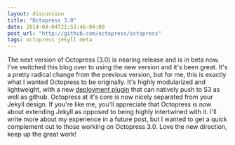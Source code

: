 ```yaml
---
layout: discussion
title: "Octopress 3.0"
date: 2014-04-04T21:53:46-04:00
post_url: "http://github.com/octopress/octopress"
tags: octopress jekyll meta
---
```


The next version of Octopress (3.0) is nearing release and is in beta now. I've
switched this blog over to using the new version and it's been great.  It's a
pretty radical change from the previous version, but for me, this is exactly what
I wanted Octopress to be originally.  It's highly modularized and lightweight,
with a new [deployment plugin][deployment plugin] that can natively push to S3 as well as github.
Octopress at it's core is now nicely separated from your Jekyll design. If you're
like me, you'll appreciate that Octopress is now about extending Jekyll as opposed
to being highly intertwined with it. I'll write more about my experience in a future
post, but I wanted to get a quick complement out to those working on Octopress 3.0.
Love the new direction, keep up the great work!

[deployment plugin]: https://github.com/octopress/deploy
